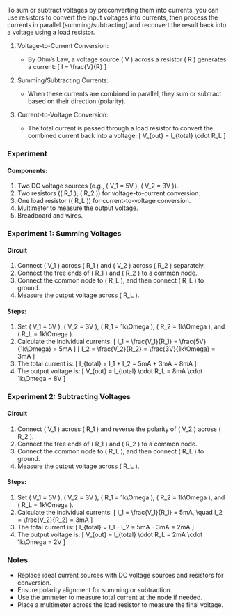 To sum or subtract voltages by preconverting them into currents, you can use resistors to convert the input voltages into currents, then process the currents in parallel (summing/subtracting) and reconvert the result back into a voltage using a load resistor.

1. Voltage-to-Current Conversion:
   - By Ohm’s Law, a voltage source \( V \) across a resistor \( R \) generates a current:
     \[
     I = \frac{V}{R}
     \]

2. Summing/Subtracting Currents:
   - When these currents are combined in parallel, they sum or subtract based on their direction (polarity).

3. Current-to-Voltage Conversion:
   - The total current is passed through a load resistor to convert the combined current back into a voltage:
     \[
     V_{out} = I_{total} \cdot R_L
     \]

### Experiment

#### Components:

1. Two DC voltage sources (e.g., \( V_1 = 5V \), \( V_2 = 3V \)).
2. Two resistors (\( R_1 \), \( R_2 \)) for voltage-to-current conversion.
3. One load resistor (\( R_L \)) for current-to-voltage conversion.
4. Multimeter to measure the output voltage.
5. Breadboard and wires.

### Experiment 1: Summing Voltages

#### Circuit

1. Connect \( V_1 \) across \( R_1 \) and \( V_2 \) across \( R_2 \) separately.
2. Connect the free ends of \( R_1 \) and \( R_2 \) to a common node.
3. Connect the common node to \( R_L \), and then connect \( R_L \) to ground.
4. Measure the output voltage across \( R_L \).

#### Steps:

1. Set \( V_1 = 5V \), \( V_2 = 3V \), \( R_1 = 1k\Omega \), \( R_2 = 1k\Omega \), and \( R_L = 1k\Omega \).
2. Calculate the individual currents:
   \[
   I_1 = \frac{V_1}{R_1} = \frac{5V}{1k\Omega} = 5mA
   \]
   \[
   I_2 = \frac{V_2}{R_2} = \frac{3V}{1k\Omega} = 3mA
   \]
3. The total current is:
   \[
   I_{total} = I_1 + I_2 = 5mA + 3mA = 8mA
   \]
4. The output voltage is:
   \[
   V_{out} = I_{total} \cdot R_L = 8mA \cdot 1k\Omega = 8V
   \]

### Experiment 2: Subtracting Voltages

#### Circuit

1. Connect \( V_1 \) across \( R_1 \) and reverse the polarity of \( V_2 \) across \( R_2 \).
2. Connect the free ends of \( R_1 \) and \( R_2 \) to a common node.
3. Connect the common node to \( R_L \), and then connect \( R_L \) to ground.
4. Measure the output voltage across \( R_L \).

#### Steps:

1. Set \( V_1 = 5V \), \( V_2 = 3V \), \( R_1 = 1k\Omega \), \( R_2 = 1k\Omega \), and \( R_L = 1k\Omega \).
2. Calculate the individual currents:
   \[
   I_1 = \frac{V_1}{R_1} = 5mA, \quad I_2 = \frac{V_2}{R_2} = 3mA
   \]
3. The total current is:
   \[
   I_{total} = I_1 - I_2 = 5mA - 3mA = 2mA
   \]
4. The output voltage is:
   \[
   V_{out} = I_{total} \cdot R_L = 2mA \cdot 1k\Omega = 2V
   \]

### Notes

- Replace ideal current sources with DC voltage sources and resistors for conversion.
- Ensure polarity alignment for summing or subtraction.
- Use the ammeter to measure total current at the node if needed.
- Place a multimeter across the load resistor to measure the final voltage.
